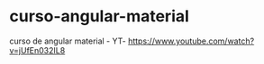# curso-angular-material
curso de angular material - YT- https://www.youtube.com/watch?v=jUfEn032IL8

